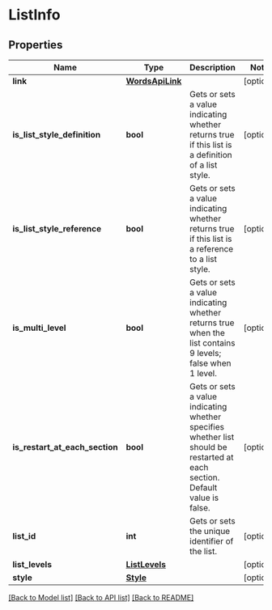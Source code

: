 # ListInfo

## Properties
Name | Type | Description | Notes
------------ | ------------- | ------------- | -------------
**link** | [**WordsApiLink**](WordsApiLink.md) |  | [optional] 
**is_list_style_definition** | **bool** | Gets or sets a value indicating whether returns true if this list is a definition of a list style. | [optional] 
**is_list_style_reference** | **bool** | Gets or sets a value indicating whether returns true if this list is a reference to a list style. | [optional] 
**is_multi_level** | **bool** | Gets or sets a value indicating whether returns true when the list contains 9 levels; false when 1 level. | [optional] 
**is_restart_at_each_section** | **bool** | Gets or sets a value indicating whether specifies whether list should be restarted at each section. Default value is false. | [optional] 
**list_id** | **int** | Gets or sets the unique identifier of the list. | [optional] 
**list_levels** | [**ListLevels**](ListLevels.md) |  | [optional] 
**style** | [**Style**](Style.md) |  | [optional] 

[[Back to Model list]](../README.md#documentation-for-models) [[Back to API list]](../README.md#documentation-for-api-endpoints) [[Back to README]](../README.md)

